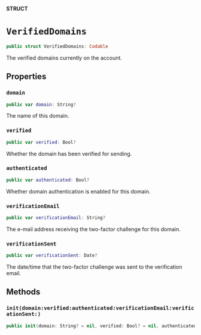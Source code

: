 **STRUCT**

# `VerifiedDomains`

```swift
public struct VerifiedDomains: Codable
```

The verified domains currently on the account.

## Properties
### `domain`

```swift
public var domain: String?
```

The name of this domain.

### `verified`

```swift
public var verified: Bool?
```

Whether the domain has been verified for sending.

### `authenticated`

```swift
public var authenticated: Bool?
```

Whether domain authentication is enabled for this domain.

### `verificationEmail`

```swift
public var verificationEmail: String?
```

The e-mail address receiving the two-factor challenge for this domain.

### `verificationSent`

```swift
public var verificationSent: Date?
```

The date/time that the two-factor challenge was sent to the verification email.

## Methods
### `init(domain:verified:authenticated:verificationEmail:verificationSent:)`

```swift
public init(domain: String? = nil, verified: Bool? = nil, authenticated: Bool? = nil, verificationEmail: String? = nil, verificationSent: Date? = nil)
```
